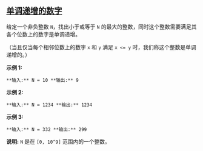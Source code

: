 ## [单调递增的数字](https://leetcode-cn.com/problems/monotone-increasing-digits/)

给定一个非负整数 `N`，找出小于或等于 `N` 的最大的整数，同时这个整数需要满足其各个位数上的数字是单调递增。

（当且仅当每个相邻位数上的数字 `x` 和 `y` 满足 `x <= y` 时，我们称这个整数是单调递增的。）

**示例 1:**

`**输入:** N = 10
**输出:** 9
`

**示例 2:**

`**输入:** N = 1234
**输出:** 1234
`

**示例 3:**

`**输入:** N = 332
**输出:** 299
`

**说明:** `N` 是在 `[0, 10^9]` 范围内的一个整数。
